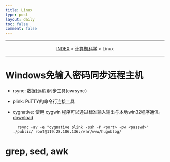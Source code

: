 ```yaml
---
title: Linux
type: post
layout: daily
toc: false
comment: false
---
```

---
<span><center>[INDEX](/gknows/index) > [计算机科学](/gknows/计算机科学) > Linux</center></span>

---
# Windows免输入密码同步远程主机
- rsync: 数据(远程)同步工具(cwrsync)
- plink: PuTTY的命令行连接工具
- cygnative: 使用 cygwin 程序可以通过标准输入输出与本地win32程序通信。[download](http://diario.beerensalat.info/2009/08/18/new_cygnative_version_1_2_for_rsync_plink.html)

        rsync -av -e "cygnative plink -ssh -P <port> -pw <passwd>" ./public/ root@119.28.186.136:/var/www/hugoblog/

# grep, sed, awk
